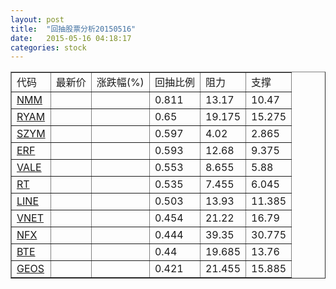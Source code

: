 ```yaml
---
layout: post
title:  "回抽股票分析20150516"
date:   2015-05-16 04:18:17
categories: stock
---
```

<script type="text/javascript">
var stockList = []
stockList.push('gb_nmm');
stockList.push('gb_ryam');
stockList.push('gb_szym');
stockList.push('gb_erf');
stockList.push('gb_vale');
stockList.push('gb_rt');
stockList.push('gb_line');
stockList.push('gb_vnet');
stockList.push('gb_nfx');
stockList.push('gb_bte');
stockList.push('gb_geos');
</script>
<table border="1">
 <tr>
 <td>代码</td>
 <td>最新价</td>
 <td>涨跌幅(%)</td>
 <td>回抽比例</td>
 <td>阻力</td>
 <td>支撑</td>
</tr>
  <tr id="nmm">
  <td><a href="http://stock.finance.sina.com.cn/usstock/quotes/NMM.html" target="_blank">NMM</a></td><td></td><td></td><td>0.811</td><td>13.17</td><td>10.47</td></tr>
  <tr id="ryam">
  <td><a href="http://stock.finance.sina.com.cn/usstock/quotes/RYAM.html" target="_blank">RYAM</a></td><td></td><td></td><td>0.65</td><td>19.175</td><td>15.275</td></tr>
  <tr id="szym">
  <td><a href="http://stock.finance.sina.com.cn/usstock/quotes/SZYM.html" target="_blank">SZYM</a></td><td></td><td></td><td>0.597</td><td>4.02</td><td>2.865</td></tr>
  <tr id="erf">
  <td><a href="http://stock.finance.sina.com.cn/usstock/quotes/ERF.html" target="_blank">ERF</a></td><td></td><td></td><td>0.593</td><td>12.68</td><td>9.375</td></tr>
  <tr id="vale">
  <td><a href="http://stock.finance.sina.com.cn/usstock/quotes/VALE.html" target="_blank">VALE</a></td><td></td><td></td><td>0.553</td><td>8.655</td><td>5.88</td></tr>
  <tr id="rt">
  <td><a href="http://stock.finance.sina.com.cn/usstock/quotes/RT.html" target="_blank">RT</a></td><td></td><td></td><td>0.535</td><td>7.455</td><td>6.045</td></tr>
  <tr id="line">
  <td><a href="http://stock.finance.sina.com.cn/usstock/quotes/LINE.html" target="_blank">LINE</a></td><td></td><td></td><td>0.503</td><td>13.93</td><td>11.385</td></tr>
  <tr id="vnet">
  <td><a href="http://stock.finance.sina.com.cn/usstock/quotes/VNET.html" target="_blank">VNET</a></td><td></td><td></td><td>0.454</td><td>21.22</td><td>16.79</td></tr>
  <tr id="nfx">
  <td><a href="http://stock.finance.sina.com.cn/usstock/quotes/NFX.html" target="_blank">NFX</a></td><td></td><td></td><td>0.444</td><td>39.35</td><td>30.775</td></tr>
  <tr id="bte">
  <td><a href="http://stock.finance.sina.com.cn/usstock/quotes/BTE.html" target="_blank">BTE</a></td><td></td><td></td><td>0.44</td><td>19.685</td><td>13.76</td></tr>
  <tr id="geos">
  <td><a href="http://stock.finance.sina.com.cn/usstock/quotes/GEOS.html" target="_blank">GEOS</a></td><td></td><td></td><td>0.421</td><td>21.455</td><td>15.885</td></tr>
</table>
